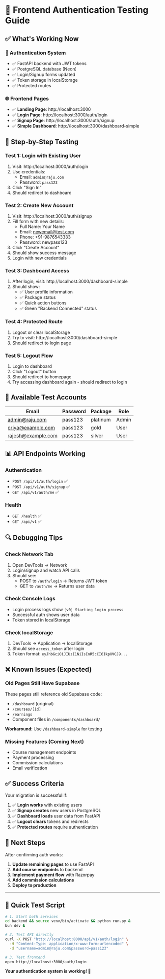 # 🧪 Frontend Authentication Testing Guide

## ✅ What's Working Now

### 🔐 **Authentication System**
- ✅ FastAPI backend with JWT tokens
- ✅ PostgreSQL database (Neon)
- ✅ Login/Signup forms updated
- ✅ Token storage in localStorage
- ✅ Protected routes

### 🌐 **Frontend Pages**
- ✅ **Landing Page**: http://localhost:3000 
- ✅ **Login Page**: http://localhost:3000/auth/login
- ✅ **Signup Page**: http://localhost:3000/auth/signup
- ✅ **Simple Dashboard**: http://localhost:3000/dashboard-simple

## 🧪 **Step-by-Step Testing**

### **Test 1: Login with Existing User**
1. Visit: http://localhost:3000/auth/login
2. Use credentials:
   - Email: `admin@raju.com`
   - Password: `pass123`
3. Click "Sign In"
4. Should redirect to dashboard

### **Test 2: Create New Account**
1. Visit: http://localhost:3000/auth/signup
2. Fill form with new details:
   - Full Name: Your Name
   - Email: newemail@test.com
   - Phone: +91-9876543333
   - Password: newpass123
3. Click "Create Account"
4. Should show success message
5. Login with new credentials

### **Test 3: Dashboard Access**
1. After login, visit: http://localhost:3000/dashboard-simple
2. Should show:
   - ✅ User profile information
   - ✅ Package status
   - ✅ Quick action buttons
   - ✅ Green "Backend Connected" status

### **Test 4: Protected Route**
1. Logout or clear localStorage
2. Try to visit: http://localhost:3000/dashboard-simple
3. Should redirect to login page

### **Test 5: Logout Flow**
1. Login to dashboard
2. Click "Logout" button
3. Should redirect to homepage
4. Try accessing dashboard again - should redirect to login

## 🚀 **Available Test Accounts**

| Email | Password | Package | Role |
|-------|----------|---------|------|
| admin@raju.com | pass123 | platinum | Admin |
| priya@example.com | pass123 | gold | User |
| rajesh@example.com | pass123 | silver | User |

## 📊 **API Endpoints Working**

### Authentication
- `POST /api/v1/auth/login` ✅
- `POST /api/v1/auth/signup` ✅  
- `GET /api/v1/auth/me` ✅

### Health
- `GET /health` ✅
- `GET /api/v1` ✅

## 🔍 **Debugging Tips**

### **Check Network Tab**
1. Open DevTools → Network
2. Login/signup and watch API calls
3. Should see:
   - POST to `/auth/login` → Returns JWT token
   - GET to `/auth/me` → Returns user data

### **Check Console Logs**
- Login process logs show `[v0] Starting login process`
- Successful auth shows user data
- Token stored in localStorage

### **Check localStorage**
1. DevTools → Application → localStorage
2. Should see `access_token` after login
3. Token format: `eyJhbGciOiJIUzI1NiIsInR5cCI6IkpXVCJ9...`

## ❌ **Known Issues (Expected)**

### **Old Pages Still Have Supabase**
These pages still reference old Supabase code:
- `/dashboard` (original)
- `/courses/[id]` 
- `/earnings`
- Component files in `/components/dashboard/`

**Workaround**: Use `/dashboard-simple` for testing

### **Missing Features (Coming Next)**
- Course management endpoints
- Payment processing
- Commission calculations
- Email verification

## ✅ **Success Criteria**

Your migration is successful if:

1. ✅ **Login works** with existing users
2. ✅ **Signup creates** new users in PostgreSQL
3. ✅ **Dashboard loads** user data from FastAPI
4. ✅ **Logout clears** tokens and redirects
5. ✅ **Protected routes** require authentication

## 🎯 **Next Steps**

After confirming auth works:

1. **Update remaining pages** to use FastAPI
2. **Add course endpoints** to backend
3. **Implement payment flow** with Razorpay
4. **Add commission calculations**
5. **Deploy to production**

---

## 🚀 **Quick Test Script**

```bash
# 1. Start both services
cd backend && source venv/bin/activate && python run.py &
bun dev &

# 2. Test API directly
curl -X POST "http://localhost:8000/api/v1/auth/login" \
  -H "Content-Type: application/x-www-form-urlencoded" \
  -d "username=admin@raju.com&password=pass123"

# 3. Test frontend
open http://localhost:3000/auth/login
```

**Your authentication system is working! 🎉**